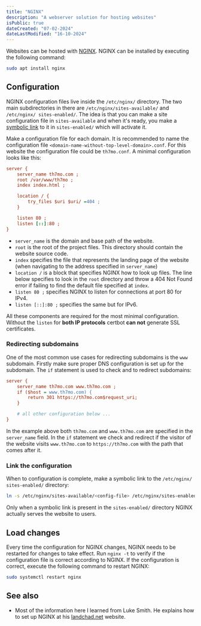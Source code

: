 ```yaml
---
title: "NGINX"
description: "A webserver solution for hosting websites"
isPublic: true
dateCreated: "07-02-2024"
dateLastModified: "16-10-2024"
---
```


Websites can be hosted with [NGINX](https://www.nginx.com/).
NGINX can be installed by executing the following command:

```sh
sudo apt install nginx
```

## Configuration
NGINX configuration files live inside the `/etc/nginx/` directory. The two
main subdirectories in there are `/etc/nginx/sites-available/` and `/etc/nginx/
sites-enabled/`. The idea is that you can make a site configuration file in
`sites-available` and when it's ready, you make a [symbolic link](symbolic-link)
to it in `sites-enabled/` which will activate it.

Make a configuration file for each domain. It is recommended to name the
configuration file `<domain-name-without-top-level-domain>.conf`. For this
website the configuration file could be `th7mo.conf`. A minimal configuration
looks like this:

```ini
server {
    server_name th7mo.com ;
    root /var/www/th7mo ;
    index index.html ;

    location / {
        try_files $uri $uri/ =404 ;
    }

    listen 80 ;
    listen [::]:80 ;
}
```

* `server_name` is the domain and base path of the website.
* `root` is the root of the project files. This directory should contain the
  website source code.
* `index` specifies the file that represents the landing page of the website
  (when navigating to the address specified in `server_name`)
* `location /` is a block that specifies NGINX how to look up files.
   The line below specifies to look in the `root` directory and throw a
   404 Not Found error if failing to find the default file specified at `index`.
* `listen 80 ;` specifies NGINX to listen for connections at port 80 for IPv4.
* `listen [::]:80 ;` specifies the same but for IPv6.

All these components are required for the most minimal configuration. Without
the `listen` for **both IP protocols** certbot **can not** generate SSL
certificates.

### Redirecting subdomains
One of the most common use cases for redirecting subdomains is the `www`
subdomain. Firstly make sure proper DNS configuration is set up for the
subdomain. The `if` statement is used to check and to redirect subdomains:

```ini
server {
    server_name th7mo.com www.th7mo.com ;
    if ($host = www.th7mo.com) {
        return 301 https://th7mo.com$request_uri;
    }

    # all other configuration below ...
}
```

In the example above both `th7mo.com` and `www.th7mo.com` are specified in the
`server_name` field. In the `if` statement we check and redirect if the visitor
of the website visits `www.th7mo.com` to `https://th7mo.com` with the path that
comes after it.

### Link the configuration
When to configuration is complete, make a symbolic link to the `/etc/nginx/
sites-enabled/` directory:

```sh
ln -s /etc/nginx/sites-available/<config-file> /etc/nginx/sites-enabled/
```

Only when a symbolic link is present in the `sites-enabled/` directory NGINX
actually serves the website to users.

## Load changes
Every time the configuration for NGINX changes, NGINX needs to be restarted
for changes to take effect. Run `nginx -t` to verify if the configuration file
is correct according to NGINX. If the configuration is correct, execute the
following command to restart NGINX:

```sh
sudo systemctl restart nginx
```

## See also
* Most of the information here I learned from Luke Smith. He explains how to set
  up NGINX at his [landchad.net](https://landchad.net/basic/nginx/) website.
